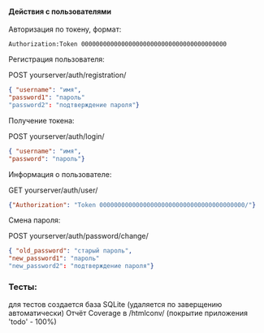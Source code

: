 


#### Действия с пользователями

Авторизация по токену, формат:
```
Authorization:Token 0000000000000000000000000000000000000000
```               

Регистрация пользователя:
 
POST yourserver/auth/registration/
```json
{ "username": "имя",  
"password1": "пароль"  
"password2": "подтверждение пароля"} 
```
Получение токена:

POST yourserver/auth/login/
```json
{ "username": "имя",  
"password": "пароль"}
```

Информация о пользователе:

GET yourserver/auth/user/
```json
{"Authorization": "Token 0000000000000000000000000000000000000000/"}
```
Смена пароля:

POST yourserver/auth/password/change/
```json
{ "old_password": "старый пароль",  
"new_password1": "пароль"  
"new_password2": "подтверждение пароля"} 
```

### Тесты:
для тестов создается база SQLite (удаляется по заверщению автоматически)
Отчёт Coverage в /htmlconv/ (покрытие приложения 'todo' - 100%)